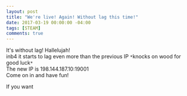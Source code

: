 ```yaml
---
layout: post
title: "We're live! Again! Without lag this time!"
date: 2017-03-19 00:00:00 -04:00
tags: [STEAM]
comments: true
---
```


It's without lag! Hallelujah!
<br>
inb4 it starts to lag even more than the previous IP ```*```knocks on wood for good luck```*```
<br>
The new IP is 198.144.187.10:19001
<br>
Come on in and have fun! <p class="spoiler"> If you want </p>
